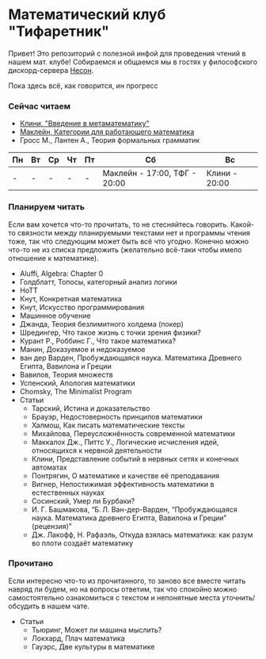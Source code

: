 # Математический клуб "Тифаретник"
Привет! Это репозиторий с полезной инфой для проведения чтений в нашем мат. клубе! Собираемся и общаемся мы в гостях у философского дискорд-сервера [Несон](https://discord.gg/GNb2u4m). 

Пока здесь всё, как говорится, ин прогресс



### Сейчас читаем
	
- [Клини, "Введение в метаматематику"](https://github.com/nerdladybug/math_club/tree/main/metamath_intro)
- [Маклейн, Категории для работающего математика](https://github.com/nerdladybug/math_club/tree/main/category)
- Гросс М., Лантен А., Теория формальных грамматик

| Пн | Вт | Ср | Чт | Пт | Сб                           | Вс            |
|----|----|----|----|----|------------------------------|---------------|
| -  | -  | -  | -  | -  | Маклейн - 17:00, ТФГ - 20:00 | Клини - 20:00 | 

### Планируем читать

Если вам хочется что-то прочитать, то не стесняйтесь говорить. Какой-то связности между планируемыми текстами нет и программы чтения тоже, так что следующим может быть всё что угодно. Конечно можно что-то не из списка предложить (желательно всё-таки чтобы имело отношение к математике).

- Aluffi, Algebra: Chapter 0
- Голдблатт, Топосы, категорный анализ логики
- HoTT
- Кнут, Конкретная математика
- Кнут, Искусство программирования 
- Машинное обучение
- Джанда, Теория безлимитного холдема (покер)
- Шредингер, Что такое жизнь с точки зрения физики?
- Курант Р., Роббинс Г., Что такое математика?
- Манин, Доказуемое и недоказуемое
- ван дер Варден, Пробуждающаяся наука. Математика Древнего Египта, Вавилона и Греции
- Вавилов, Теория множеств
- Успенский, Апология математики
- Chomsky, The Minimalist Program
- Статьи
	- Тарский, Истина и доказательство
	- Брауэр, Недостоверность принципов математики
	- Халмош, Как писать математические тексты
	- Михайлова, Переусложнённость современной математики
	- Маккалох Дж., Питтс У., Логические исчисления идей, относящихся к нервной деятельности
	- Клини, Представление событий в нервных сетях и конечных автоматах
	- Понтрягин, О математике и качестве её преподавания
	- Вигнер, Непостижимая эффективность математики в естественных науках
	- Сосинский, Умер ли Бурбаки?
	- И. Г. Башмакова, “Б. Л. Ван-дер-Варден, “Пробуждающаяся наука. Математика древнего Египта, Вавилона и Греции” (рецензия)”
	- Дж. Лакофф, Н. Рафаэль, Откуда взялась математика: как разум во плоти создаёт математику
### Прочитано

Если интересно что-то из прочитанного, то заново все вместе читать навряд ли будем, но на вопросы ответим, так что спокойно можно самостоятельно ознакомиться с текстом и непонятные места уточнить/обсудить в нашем чате. 

- Статьи
	- Тьюринг, Может ли машина мыслить?
	- Локхард, Плач математика
	- Гауэрс, Две культуры в математике
